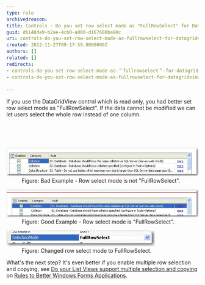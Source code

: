 ```yaml
---
type: rule
archivedreason: 
title: Controls - Do you set row select mode as "FullRowSelect" for DataGridView if it is read only? (Windows Forms Only)
guid: db148de9-b2ae-4cb0-a080-d167608ba90c
uri: controls-do-you-set-row-select-mode-as-fullrowselect-for-datagridview-if-it-is-read-only-windows-forms-only
created: 2012-11-27T09:17:59.0000000Z
authors: []
related: []
redirects:
- controls-do-you-set-row-select-mode-as-＂fullrowselect＂-for-datagridview-if-it-is-read-only-(windows-forms-only)
- controls-do-you-set-row-select-mode-as-fullrowselect-for-datagridview-if-it-is-read-only-(windows-forms-only)

---
```



<p>If you use the DataGridView control which is read only, you had better set row select mode as "FullRowSelect". If the data cannot be modified we can let users select the whole row instead of one column.</p>
<br><excerpt class='endintro'></excerpt><br>
​<dl class="badImage"><dt><img alt="without FullRowSelect" src="../../assets/NoneFullRowSelect.gif" /></dt>
<dd>Figure: Bad Example - Row select mode is not "FullRowSelect".</dd></dl>
<dl class="goodImage"><dt><img alt="with FullRowSelect" src="../../assets/FullRowSelect.gif" /></dt>
<dd>Figure: Good Example - Row select mode is "FullRowSelect".</dd></dl>
<dl class="image"><dt><img alt="Set select mode as FullRowSelect" src="../../assets/setselectmodefull.gif" /></dt>
<dd>Figure: Changed row select mode to FullRowSelect.</dd></dl>
<div>What's the next step? It's even better if you enable multiple row selection and copying, see <a href="http://www.ssw.com.au/ssw/Standards/Rules/RulesToBetterWindowsForms.aspx#ListView">Do your List Views support multiple selection and copying</a> on <a href="http://www.ssw.com.au/ssw/Standards/Rules/RulesToBetterWindowsForms.aspx">Rules to Better Windows Forms Applications</a>.</div>



